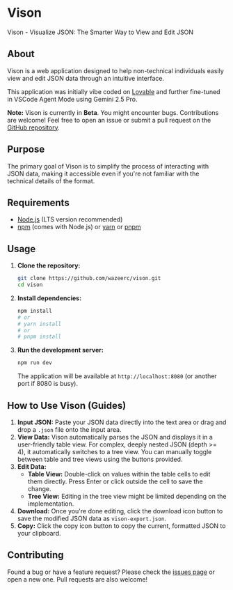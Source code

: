 # Vison

Vison - Visualize JSON: The Smarter Way to View and Edit JSON

## About

Vison is a web application designed to help non-technical individuals easily view and edit JSON data through an intuitive interface.

This application was initially vibe coded on [Lovable](https://lovable.dev/) and further fine-tuned in VSCode Agent Mode using Gemini 2.5 Pro.

**Note:** Vison is currently in **Beta**. You might encounter bugs. Contributions are welcome! Feel free to open an issue or submit a pull request on the [GitHub repository](https://github.com/wazeerc/vison).

## Purpose

The primary goal of Vison is to simplify the process of interacting with JSON data, making it accessible even if you're not familiar with the technical details of the format.

## Requirements

- [Node.js](https://nodejs.org/) (LTS version recommended)
- [npm](https://www.npmjs.com/) (comes with Node.js) or [yarn](https://yarnpkg.com/) or [pnpm](https://pnpm.io/)

## Usage

1. **Clone the repository:**

    ```bash
    git clone https://github.com/wazeerc/vison.git
    cd vison
    ```

2. **Install dependencies:**

    ```bash
    npm install
    # or
    # yarn install
    # or
    # pnpm install
    ```

3. **Run the development server:**

    ```bash
    npm run dev
    ```

    The application will be available at `http://localhost:8080` (or another port if 8080 is busy).

## How to Use Vison (Guides)

1. **Input JSON:** Paste your JSON data directly into the text area or drag and drop a `.json` file onto the input area.
2. **View Data:** Vison automatically parses the JSON and displays it in a user-friendly table view. For complex, deeply nested JSON (depth >= 4), it automatically switches to a tree view. You can manually toggle between table and tree views using the buttons provided.
3. **Edit Data:**
    - **Table View:** Double-click on values within the table cells to edit them directly. Press Enter or click outside the cell to save the change.
    - **Tree View:** Editing in the tree view might be limited depending on the implementation.
4. **Download:** Once you're done editing, click the download icon button to save the modified JSON data as `vison-export.json`.
5. **Copy:** Click the copy icon button to copy the current, formatted JSON to your clipboard.

## Contributing

Found a bug or have a feature request? Please check the [issues page](https://github.com/wazeerc/vison/issues) or open a new one. Pull requests are also welcome!
